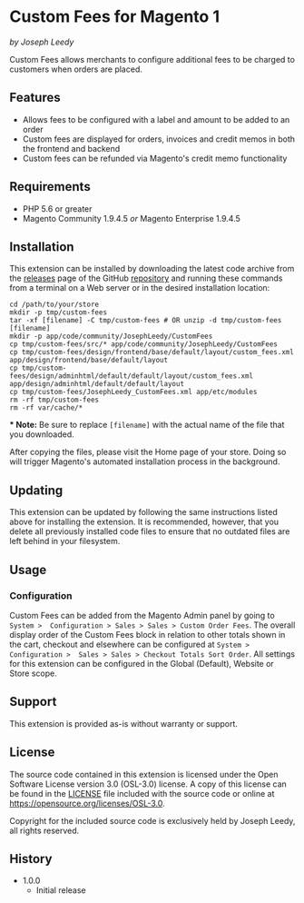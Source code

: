 # Custom Fees for Magento 1
_by Joseph Leedy_

Custom Fees allows merchants to configure additional fees to be charged to 
customers when orders are placed.

## Features

- Allows fees to be configured with a label and amount to be added to an order
- Custom fees are displayed for orders, invoices and credit memos in both the 
frontend and backend
- Custom fees can be refunded via Magento's credit memo functionality

## Requirements

- PHP 5.6 or greater
- Magento Community 1.9.4.5 _or_ Magento Enterprise 1.9.4.5

## Installation

This extension can be installed by downloading the latest code archive from the 
[releases] page of the GitHub [repository] and running these commands from a 
terminal on a Web server or in the desired installation location:

    cd /path/to/your/store
    mkdir -p tmp/custom-fees
    tar -xf [filename] -C tmp/custom-fees # OR unzip -d tmp/custom-fees [filename]
    mkdir -p app/code/community/JosephLeedy/CustomFees
    cp tmp/custom-fees/src/* app/code/community/JosephLeedy/CustomFees
    cp tmp/custom-fees/design/frontend/base/default/layout/custom_fees.xml app/design/frontend/base/default/layout
    cp tmp/custom-fees/design/adminhtml/default/default/layout/custom_fees.xml app/design/adminhtml/default/default/layout
    cp tmp/custom-fees/JosephLeedy_CustomFees.xml app/etc/modules
    rm -rf tmp/custom-fees
    rm -rf var/cache/*

**\* Note:** Be sure to replace `[filename]` with the actual name of the file 
that you downloaded.  

After copying the files, please visit the Home page of your store. Doing so 
will trigger Magento's automated installation process in the background. 

## Updating

This extension can be updated by following the same instructions listed above 
for installing the extension. It is recommended, however, that you delete all 
previously installed code files to ensure that no outdated files are left 
behind in your filesystem.

## Usage

### Configuration

Custom Fees can be added from the Magento Admin panel by going to `System > 
Configuration > Sales > Sales > Custom Order Fees`. The overall display order 
of the Custom Fees block in relation to other totals shown in the cart, 
checkout and elsewhere can be configured at `System > Configuration > 
Sales > Sales > Checkout Totals Sort Order`. All settings for this extension 
can be configured in the Global (Default), Website or Store scope.

## Support

This extension is provided as-is without warranty or support.

## License

The source code contained in this extension is licensed under the Open Software
License version 3.0 (OSL-3.0) license. A copy of this license can be found in
the [LICENSE] file included with the source code or online at
https://opensource.org/licenses/OSL-3.0.

Copyright for the included source code is exclusively held by Joseph Leedy,
all rights reserved.

## History

- 1.0.0
  - Initial release

[releases]: https://github.com/JosephLeedy/magento-module-custom-fees/releases
[repository]: https://github.com/JosephLeedy/magento-module-custom-fees
[LICENSE]: ./LICENSE

